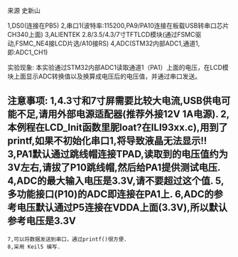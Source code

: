  来源 史新山
 
 1,DS0(连接在PB5)
	2,串口1(波特率:115200,PA9/PA10连接在板载USB转串口芯片CH340上面)
	3,ALIENTEK 2.8/3.5/4.3/7寸TFTLCD模块(通过FSMC驱动,FSMC_NE4接LCD片选/A10接RS) 
	4,ADC(STM32内部ADC1,通道1,即:ADC1_CH1)
	
实验现象:
	本实验通过STM32内部ADC1读取通道1（PA1）上面的电压，在LCD模块上面显示ADC转换值以及换算成电压后的电压值，并通过串口发送。

	
注意事项:
	1,4.3寸和7寸屏需要比较大电流,USB供电可能不足,请用外部电源适配器(推荐外接12V 1A电源).
	2,本例程在LCD_Init函数里胒loat?在ILI93xx.c),用到了printf,如果不初始化串口1,将导致液晶无法显示!!
	3,PA1默认通过跳线帽连接TPAD,读取到的电压值约为3V左右,请拔了P10跳线帽,然后给PA1提供测试电压.
	4,ADC的最大输入电压是3.3V,请不要超过这个值.
	5,多功能接口(P10)的ADC即连接在PA1上.
	6,ADC的参考电压默认通过P5连接在VDDA上面(3.3V),所以默认参考电压是3.3V
-----------------------------------------------------------------------------------------------------------------
	7,可以将数据发送到串口，通过printf()很方便.
	8,采用 Keil5 编写.
